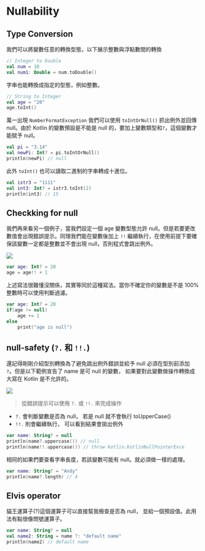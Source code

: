 # Nullability

## Type Conversion
我們可以將變數任意的轉換型態，以下展示整數與浮點數間的轉換

```kt
// Integer to Double
val num = 10
val num1: Double = num.toDouble()
```

字串也能轉換成指定的型態，例如整數。
```kt
// String to Integer
val age = "20"
age.toInt()
```

萬一出現 `NumberFormatException` 我們可以使用 `toIntOrNull()` 抓出例外並回傳 null。由於 Kotlin 的變數預設是不能是 null 的，要加上變數類型和`?`，這個變數才能賦予 null。

```kt
val pi = "3.14"
val newPi: Int? = pi.toIntOrNull()
println(newPi) // null
```

此外 `toInt()` 也可以讀取二進制的字串轉成十進位。

```kt
val istr3 = "1111"
val int3: Int? = istr3.toInt(2)
println(int3) // 15
```

## Checkking for null
我們再來看另一個例子，當我們設定一個 age 變數型態允許 null。但是若要更改數值會出現錯誤提示。同理我們能在變數後加上 `!!` 繼續執行，在使用前提下要確保該變數一定都是整數並不會出現 null，否則程式會跳出例外。

![](https://i.imgur.com/oFBx4u0.png)

```kt
var age: Int? = 20
age = age!! + 1
```

上述寫法很難懂沒關係，其實等同於這種寫法。當你不確定你的變數是不是 100% 整數時可以使用判斷過濾。

```kt
var age: Int? = 20
if(age != null)
    age += 1
else
    print("age is null")
```

## null-safety (`?.` 和 `!!.`)
還記得剛剛介紹型別轉換為了避免跳出例外錯誤並給予 null 必須在型別前添加 `?`。但是以下範例宣告了 name 是可 null 的變數， 如果要對此變數做操作轉換成大寫在 Kotlin 是不允許的。

![](https://i.imgur.com/w53MWYZ.png)

> 從錯誤提示可以使用 `?.` 或 `!!.` 來完成操作

- `?.` 會判斷變數是否為 null， 若是 null 就不會執行 toUpperCase()
- `!!.` 則會繼續執行， 可以看到結果會拋出例外


```kt
var name: String? = null
println(name?.uppercase()) // null
println(name!!.uppercase()) // throw kotlin.KotlinNullPointerExce
```

相同的如果們要查看字串長度，若該變數可能有 null。就必須做一樣的處理。

```kt
var name: String? = "Andy"
println(name?.length) // 4
```

## Elvis operator
貓王運算子(?)這個運算子可以直接幫我檢查是否為 null， 並給一個預設值。此用法有點很像問號運算子。

```kt
var name: String? = null
val name2: String = name ?: "default name"
println(name2) // default name
```